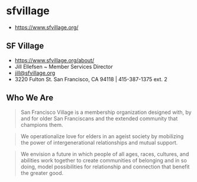 # sfvillage

* https://www.sfvillage.org/

## SF Village

* <a href="https://www.sfvillage.org/about/">https://www.sfvillage.org/about/</a>
* Jill Ellefsen ~ Member Services Director
* <a href="mailto:jill@sfvillage.org">jill@sfvillage.org</a>
* 3220 Fulton St. San Francisco, CA 94118  |   415-387-1375 ext. 2

## Who We Are

>San Francisco Village is a membership organization designed with, by and for older San Franciscans and the extended community that champions them.

>We operationalize love for elders in an ageist society by mobilizing the power of intergenerational relationships and mutual support.

>We envision a future in which people of all ages, races, cultures, and abilities work together to create communities of belonging and in so doing, model possibilities for relationship and connection that benefit the greater good.
